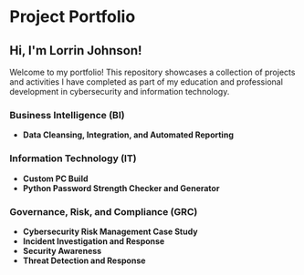 # Project Portfolio

## Hi, I'm Lorrin Johnson!
Welcome to my portfolio! This repository showcases a collection of projects and activities I have completed as part of my education and professional development in cybersecurity and information technology.

### Business Intelligence (BI)
- **Data Cleansing, Integration, and Automated Reporting**
### Information Technology (IT)
- **Custom PC Build**
- **Python Password Strength Checker and Generator**
### Governance, Risk, and Compliance (GRC)
- **Cybersecurity Risk Management Case Study**
- **Incident Investigation and Response**
- **Security Awareness**
- **Threat Detection and Response**
